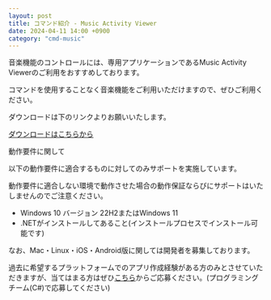 ```yaml
---
layout: post
title: コマンド紹介 - Music Activity Viewer
date: 2024-04-11 14:00 +0900
category: "cmd-music"
---
```


音楽機能のコントロールには、専用アプリケーションであるMusic Activity Viewerのご利用をおすすめしております。

コマンドを使用することなく音楽機能をご利用いただけますので、ぜひご利用ください。

ダウンロードは下のリンクよりお願いいたします。

<a href="https://support.sina-chan.com/mav-download/" class="a-orange">ダウンロードはこちらから</a>

動作要件に関して

以下の動作要件に適合するものに対してのみサポートを実施しています。

動作要件に適合しない環境で動作させた場合の動作保証ならびにサポートはいたしませんのでご注意ください。

- Windows 10 バージョン 22H2またはWindows 11
- .NETがインストールしてあること(インストールプロセスでインストール可能です)

なお、Mac・Linux・iOS・Android版に関しては開発者を募集しております。

過去に希望するプラットフォームでのアプリ作成経験がある方のみとさせていただきますが、当てはまる方はぜひ<a href="https://forms.gle/C5A7x2gwttquHsPX6" class="a-orange">こちら</a>からご応募ください。(プログラミングチーム(C#)で応募してください)
